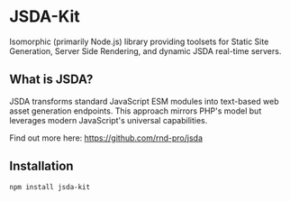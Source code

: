 # JSDA-Kit

Isomorphic (primarily Node.js) library providing toolsets for Static Site Generation, Server Side Rendering, and dynamic JSDA real-time servers.

## What is JSDA?

JSDA transforms standard JavaScript ESM modules into text-based web asset generation endpoints. This approach mirrors PHP's model but leverages modern JavaScript's universal capabilities.

Find out more here: https://github.com/rnd-pro/jsda

## Installation

`npm install jsda-kit`

